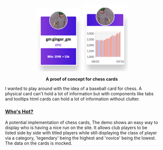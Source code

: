 <div align="center" markdown="1">
<img src="./src/images/front.png" alt="front" width="150">
<img src="./src/images/back.png" alt="back" width="150">

**A proof of concept for chess cards**

</div>

I wanted to play around with the idea of a baseball card for chess. A physical card can't hold a lot of information but with components like tabs and tooltips html cards can hold a lot of information without clutter.

### [Who's Hot?](https://willb335.github.io/chess-cards/)

A potential implementation of chess cards, The demo shows an easy way to display who is having a nice run on the site. It allows club players to be listed side by side with titled players while still displaying the class of player via a category, 'legendary' being the highest and 'novice' being the lowest. The data on the cards is mocked.
